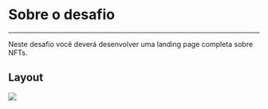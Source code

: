 # Sobre o desafio

---

Neste desafio você deverá desenvolver uma landing page completa sobre NFTs.

## Layout

<img src="./base_rocketNFT.jpeg" >
